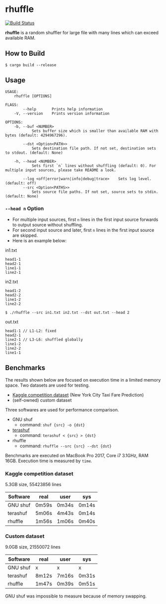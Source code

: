 # rhuffle

[![Build Status](https://travis-ci.org/ctylim/rhuffle.svg?branch=master)](https://travis-ci.org/ctylim/rhuffle)

**rhuffle** is a random shuffler for large file with many lines which can exceed available RAM.

## How to Build

```
$ cargo build --release
```

## Usage

```
USAGE:
    rhuffle [OPTIONS]

FLAGS:
        --help       Prints help information
    -V, --version    Prints version information

OPTIONS:
    -b, --buf <NUMBER>
            Sets buffer size which is smaller than available RAM with bytes (default: 4294967296).

        --dst <Option<PATH>>
            Sets destination file path. If not set, destination sets to stdout. (default: None)

    -h, --head <NUMBER>
            Sets first `n` lines without shuffling (default: 0). For multiple input sources, please take README a look.

        --log <off|error|warn|info|debug|trace>    Sets log level. (default: off)
        --src <Option<PATHS>>
            Sets source file paths. If not set, source sets to stdin. (default: None)
```

### `--head n` Option
- For multiple input sources, first `n` lines in the first input source forwards to output source without shuffling.
- For second input source and later, first `n` lines in the first input source are skipped.
- Here is an example below:

in1.txt
```
head1-1
head2-1
line1-1
line2-1
```

in2.txt
```
head1-2
head2-2
line1-2
line2-2
```

```
$ ./rhuffle --src in1.txt in2.txt --dst out.txt --head 2
```

out.txt
```
head1-1 // L1-L2: fixed
head2-1 
line2-1 // L3-L6: shuffled globally
line1-2
line2-2
line1-1
```
 
## Benchmarks

The results shown below are focused on execution time in a limited memory space.
Two datasets are used for testing.

- [Kaggle competition dataset](https://www.kaggle.com/c/new-york-city-taxi-fare-prediction/data) (New York City Taxi Fare Prediction)
- (self-owned) custom dataset

Three softwares are used for performance comparison.

- GNU shuf 
    - command: `shuf {src} -o {dst}`
- [terashuf](https://github.com/alexandres/terashuf) 
    - command: `terashuf < {src} > {dst}`
- rhuffle
    - command: `rhuffle --src {src} --dst {dst}`

Benchmarks are executed on MacBook Pro 2017, Core i7 3.1GHz, RAM 16GB.
Execution time is measured by `time`.

### Kaggle competition dataset

5.3GB size, 55423856 lines

|Software|real|user|sys|
|---|---|---|---|
|GNU shuf|0m59s|0m34s|0m14s|
|terashuf|5m06s|4m43s|0m14s|
|rhuffle|1m56s|1m06s|0m40s|

### Custom dataset

9.0GB size, 21550072 lines

|Software|real|user|sys|
|---|---|---|---|
|GNU shuf|x|x|x|
|terashuf|8m12s|7m16s|0m31s|
|rhuffle|1m47s|0m39s|0m51s|

GNU shuf was impossible to measure because of memory swapping.